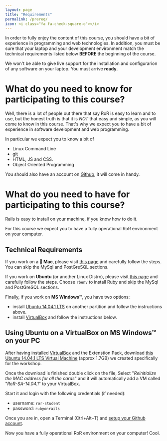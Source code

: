 ```yaml
---
layout: page
title: "Requirements"
permalink: /prereq/
icon: <i class="fa fa-check-square-o"></i>
---
```


In order to fully enjoy the content of this course, you should have a bit of experience in programming and web technologies. In addition, you must be sure that your laptop and your development environment match the technical requirements listed below __BEFORE__ the beginning of the course. 

We won't be able to give live support for the installation and configurarion of any software on your laptop. You must arrive **ready**.

# What do you need to **know** for participating to this course? 

Well, there is a lot of people out there that say RoR is easy to learn and to use, but the honest truth is that it is *NOT* that easy and simple, as you will come to know in this course. That's why we expect you to have a bit of experience in software development and web programming. 

In particular we expect you to know a bit of 

* Linux Command Line
* git
* HTML, JS and CSS.
* Object Oriented Programming

You should also have an account on [Github](http://github.com), it will come in handy.

# What do you need to **have** for participating to this course?

Rails is easy to install on your machine, if you know how to do it.

For this course we expect you to have a fully operational RoR environment on your computer.

## Technical Requirements

If you work on a __ Mac__, please visit [this page](https://gorails.com/setup/osx/10.9-mavericks) and carefully follow the steps. You can skip the MySql and PostGreSQL sections.

If you work on <i class="fa fa-linux"></i> __Ubuntu__ (or another Linux Distro), please visit [this page](https://gorails.com/setup/ubuntu/14.04) and carefully follow the steps. Choose `rbenv` to install Ruby and skip the MySql and PostGreSQL sections.

Finally, if you work on <i class="fa fa-windows"></i> __MS Windows™__, you have two options:

* install [Ubuntu 14.04.1 LTS](http://www.ubuntu.com/download/desktop/contribute/?version=14.04.1&architecture=amd64) on another partition and follow the instructions above.
* install [VirtualBox](https://www.virtualbox.org/wiki/Downloads) and follow the instructions below.

## Using Ubuntu on a VirtualBox on MS Windows™ on your PC

After having installed [VirtualBox](https://www.virtualbox.org/wiki/Downloads) and the Extenstion Pack, download [this Ubuntu 14.04.1 LTS Virtual Machine][vm_download] (approx 1.7GB) we created specifically for the workshop.

Once the download is finished double click on the file, Select "_Reinitialize the MAC address for all the cards_" and it will automatically add a VM called "_RoR-SA-14.04.1_" to your VirtualBox. 

Start it and login with the following credentials (if needed):

* username: `ror-student`
* password: `rubyonrails`

Once you are in, open a Terminal (Ctrl+Alt+T) and [setup your Github account](https://gorails.com/setup/ubuntu/14.04#git).

Now you have a fully operational RoR environment on your computer! Cool.

[vm_download]: #